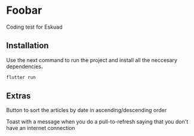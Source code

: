 # Foobar

Coding test for Eskuad

## Installation

Use the next command to run the project and install all the neccesary dependencies.

```bash
flutter run
```

## Extras

Button to sort the articles by date in ascending/descending order

Toast with a message when you do a pull-to-refresh saying that you don't have an internet connection

